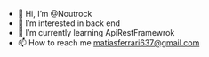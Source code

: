 - 👋 Hi, I’m @Noutrock
- 👀 I’m interested in back end
- 🌱 I’m currently learning ApiRestFramewrok
- 📫 How to reach me matiasferrari637@gmail.com

<!---
Noutrock/Noutrock is a ✨ special ✨ repository because its `README.md` (this file) appears on your GitHub profile.
You can click the Preview link to take a look at your changes.
--->
